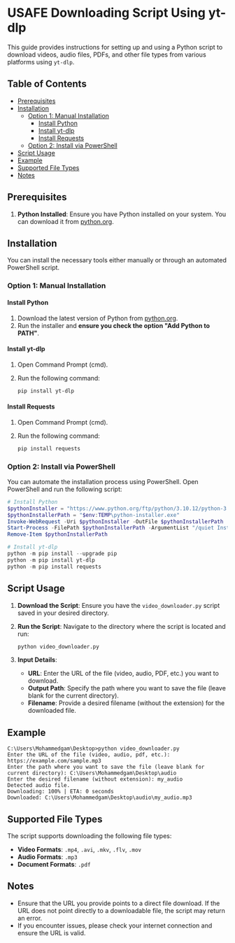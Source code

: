 # USAFE Downloading Script Using yt-dlp

This guide provides instructions for setting up and using a Python script to download videos, audio files, PDFs, and other file types from various platforms using `yt-dlp`.

## Table of Contents

- [Prerequisites](#prerequisites)
- [Installation](#installation)
  - [Option 1: Manual Installation](#option-1-manual-installation)
    - [Install Python](#install-python)
    - [Install yt-dlp](#install-yt-dlp)
    - [Install Requests](#install-requests)
  - [Option 2: Install via PowerShell](#option-2-install-via-powershell)
- [Script Usage](#script-usage)
- [Example](#example)
- [Supported File Types](#supported-file-types)
- [Notes](#notes)

## Prerequisites

1. **Python Installed**: Ensure you have Python installed on your system. You can download it from [python.org](https://www.python.org/downloads/).

## Installation

You can install the necessary tools either manually or through an automated PowerShell script.

### Option 1: Manual Installation

#### Install Python

1. Download the latest version of Python from [python.org](https://www.python.org/downloads/).
2. Run the installer and **ensure you check the option "Add Python to PATH"**.

#### Install yt-dlp

1. Open Command Prompt (cmd).
2. Run the following command:

   ```bash
   pip install yt-dlp
   ```

#### Install Requests

1. Open Command Prompt (cmd).
2. Run the following command:

   ```bash
   pip install requests
   ```

### Option 2: Install via PowerShell

You can automate the installation process using PowerShell. Open PowerShell and run the following script:

```powershell
# Install Python
$pythonInstaller = "https://www.python.org/ftp/python/3.10.12/python-3.10.12-amd64.exe"
$pythonInstallerPath = "$env:TEMP\python-installer.exe"
Invoke-WebRequest -Uri $pythonInstaller -OutFile $pythonInstallerPath
Start-Process -FilePath $pythonInstallerPath -ArgumentList "/quiet InstallAllUsers=1 PrependPath=1" -Wait
Remove-Item $pythonInstallerPath

# Install yt-dlp
python -m pip install --upgrade pip
python -m pip install yt-dlp
python -m pip install requests
```

## Script Usage

1. **Download the Script**: Ensure you have the `video_downloader.py` script saved in your desired directory.

2. **Run the Script**: Navigate to the directory where the script is located and run:

   ```bash
   python video_downloader.py
   ```

3. **Input Details**:
   - **URL**: Enter the URL of the file (video, audio, PDF, etc.) you want to download.
   - **Output Path**: Specify the path where you want to save the file (leave blank for the current directory).
   - **Filename**: Provide a desired filename (without the extension) for the downloaded file.

## Example

```plaintext
C:\Users\Mohammedgam\Desktop>python video_downloader.py
Enter the URL of the file (video, audio, pdf, etc.): https://example.com/sample.mp3
Enter the path where you want to save the file (leave blank for current directory): C:\Users\Mohammedgam\Desktop\audio
Enter the desired filename (without extension): my_audio
Detected audio file.
Downloading: 100% | ETA: 0 seconds
Downloaded: C:\Users\Mohammedgam\Desktop\audio\my_audio.mp3
```

## Supported File Types

The script supports downloading the following file types:

- **Video Formats**: `.mp4`, `.avi`, `.mkv`, `.flv`, `.mov`
- **Audio Formats**: `.mp3`
- **Document Formats**: `.pdf`

## Notes

- Ensure that the URL you provide points to a direct file download. If the URL does not point directly to a downloadable file, the script may return an error.
- If you encounter issues, please check your internet connection and ensure the URL is valid.
